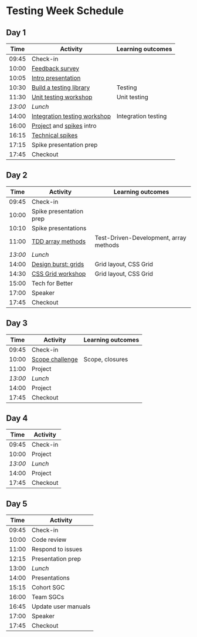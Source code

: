 # Testing Week Schedule

## Day 1

| Time    | Activity                                                | Learning outcomes   |
| ------- | ------------------------------------------------------- | ------------------- |
| 09:45   | Check-in                                                |                     |
| 10:00   | [Feedback survey][survey-5]                               |                     |
| 10:05   | [Intro presentation][testing-intro-25]                  |                     |
| 10:30   | [Build a testing library][testing-lib-60]               | Testing             |
| 11:30   | [Unit testing workshop][unit-testing-90]                | Unit testing        |
| _13:00_ | _Lunch_                                                 |                     |
| 14:00   | [Integration testing workshop][integration-testing-120] | Integration testing |
| 16:00   | [Project][project-5] and [spikes][spikes-10] intro      |                     |
| 16:15   | [Technical spikes][spikes-10]                           |                     |
| 17:15   | Spike presentation prep                                 |                     |
| 17:45   | Checkout                                                |                     |

[survey-5]: https://airtable.com/shrIKQyPpx4vSUNzC
[testing-intro-25]: https://hackmd.io/aDxkr45wTaaDj-ciJSMa4Q
[testing-lib-60]: https://github.com/oliverjam/learn-testing/
[unit-testing-90]: https://github.com/oliverjam/learn-unit-testing
[integration-testing-120]: https://github.com/oliverjam/learn-integration-testing
[project-5]: https://founders-and-coders.gitbook.io/coursebook/curriculum/testing/project
[spikes-10]: https://founders-and-coders.gitbook.io/coursebook/curriculum/testing/spikes


## Day 2

| Time    | Activity                              | Learning outcomes                      |
| ------- | ------------------------------------- | -------------------------------------- |
| 09:45   | Check-in                              |                                        |
| 10:00   | Spike presentation prep                            |                                                        |
| 10:10   | Spike presentations                                |                                                        |
| 11:00   | [TDD array methods][tdd-arrays-120]       | Test-Driven-Development, array methods |
| _13:00_ | _Lunch_                               |                                        |
| 14:00   | [Design burst: grids][db-grid-slides-30] | Grid layout, CSS Grid                  |
| 14:30   | [CSS Grid workshop][db-grid-ws-30]       | Grid layout, CSS Grid                  |
| 15:00   | Tech for Better                       |                                        |
| 17:00   | Speaker                   |                                        |
| 17:45   | Checkout                   |                                        |

[tdd-arrays-120]: https://github.com/oliverjam/tdd-array-methods
[db-grid-slides-30]: https://hackmd.io/@fac/S1-95B9r8#/
[db-grid-ws-30]: https://github.com/bobbysebolao/learn-css-grid

## Day 3

| Time    | Activity                       | Learning outcomes |
| ------- | ------------------------------ | ----------------- |
| 09:45   | Check-in                       |                   |
| 10:00   | [Scope challenge][scope-mc-60] | Scope, closures   |
| 11:00   | Project                        |                   |
| _13:00_ | _Lunch_                        |                   |
| 14:00   | Project                        |                   |
| 17:45   | Checkout                       |                   |

[scope-mc-60]: https://github.com/oliverjam/js-scope-challenge

## Day 4

| Time    | Activity |
| ------- | -------- |
| 09:45   | Check-in |
| 10:00   | Project  |
| _13:00_ | _Lunch_  |
| 14:00   | Project  |
| 17:45   | Checkout |

## Day 5

| Time  | Activity            |
| ----- | ------------------- |
| 09:45 | Check-in            |
| 10:00 | Code review         |
| 11:00 | Respond to issues   |
| 12:15 | Presentation prep   |
| 13:00 | _Lunch_             |
| 14:00 | Presentations       |
| 15:15 | Cohort SGC          |
| 16:00 | Team SGCs           |
| 16:45 | Update user manuals |
| 17:00 | Speaker             |
| 17:45 | Checkout            |
